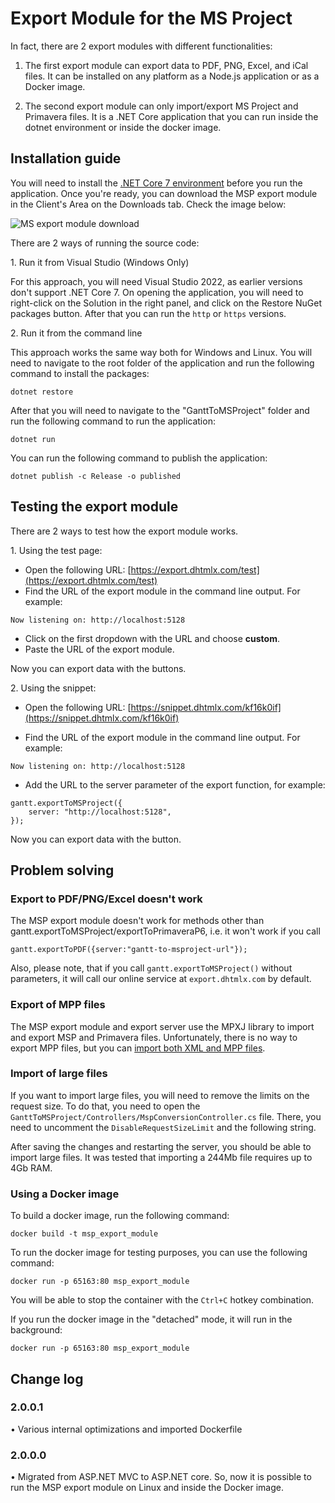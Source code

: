 Export Module for the MS Project
=================================

In fact, there are 2 export modules with different functionalities:

1. The first export module can export data to PDF, PNG, Excel, and iCal files. It can be installed on any platform as a Node.js application or as a Docker image.

2. The second export module can only import/export MS Project and Primavera files. It is a .NET Core application that you can run inside the dotnet environment 
or inside the docker image.

## Installation guide

You will need to install the [.NET Core 7 environment](https://learn.microsoft.com/en-us/dotnet/core/install/) before you run the application.
Once you're ready, you can download the MSP export module in the Client's Area on the Downloads tab. Check the image below: 

![MS export module download](desktop/msp_export_module_download.png)

There are 2 ways of running the source code:

1\. Run it from Visual Studio (Windows Only)

For this approach, you will need Visual Studio 2022, as earlier versions don't support .NET Core 7.
On opening the application, you will need to right-click on the Solution in the right panel, and click on the Restore NuGet packages button.
After that you can run the `http` or `https` versions.

2\. Run it from the command line

This approach works the same way both for Windows and Linux. You will need to navigate to the root folder of the application and run the following command 
to install the packages:

~~~
dotnet restore
~~~

After that you will need to navigate to the "GanttToMSProject" folder and run the following command to run the application:

~~~
dotnet run
~~~

You can run the following command to publish the application:

~~~
dotnet publish -c Release -o published
~~~

## Testing the export module

There are 2 ways to test how the export module works.

1\. Using the test page:

- Open the following URL: [https://export.dhtmlx.com/test](https://export.dhtmlx.com/test)
- Find the URL of the export module in the command line output. For example:

~~~
Now listening on: http://localhost:5128
~~~

- Click on the first dropdown with the URL and choose **custom**.
- Paste the URL of the export module. 

Now you can export data with the buttons.

2\. Using the snippet:

- Open the following URL: [https://snippet.dhtmlx.com/kf16k0if](https://snippet.dhtmlx.com/kf16k0if)

- Find the URL of the export module in the command line output. For example:

~~~
Now listening on: http://localhost:5128
~~~

- Add the URL to the server parameter of the export function, for example:

~~~
gantt.exportToMSProject({
    server: "http://localhost:5128",
});
~~~

Now you can export data with the button.

## Problem solving

### Export to PDF/PNG/Excel doesn't work

The MSP export module doesn't work for methods other than gantt.exportToMSProject/exportToPrimaveraP6, 
i.e. it won't work if you call 

~~~
gantt.exportToPDF({server:"gantt-to-msproject-url"});
~~~

Also, please note, that if you call `gantt.exportToMSProject()` without parameters, it will call our online service at `export.dhtmlx.com` by default.

### Export of MPP files

The MSP export module and export server use the MPXJ library to import and export MSP and Primavera files. Unfortunately, there is no way to export MPP files, 
but you can [import both XML and MPP files](https://www.mpxj.org/faq/).

### Import of large files

If you want to import large files, you will need to remove the limits on the request size. To do that, you need to open the 
`GanttToMSProject/Controllers/MspConversionController.cs` file. There, you need to uncomment the `DisableRequestSizeLimit` and the following string.

After saving the changes and restarting the server, you should be able to import large files. It was tested that importing a 244Mb file requires up to 4Gb RAM.

### Using a Docker image

To build a docker image, run the following command:

~~~
docker build -t msp_export_module 
~~~

To run the docker image for testing purposes, you can use the following command:

~~~
docker run -p 65163:80 msp_export_module 
~~~

You will be able to stop the container with the `Ctrl+C` hotkey combination.

If you run the docker image in the "detached" mode, it will run in the background:

~~~
docker run -p 65163:80 msp_export_module 
~~~

## Change log

### 2.0.0.1

• Various internal optimizations and imported Dockerfile

### 2.0.0.0

• Migrated from ASP.NET MVC to ASP.NET core. So, now it is possible to run the MSP export module on Linux and inside the Docker image.
